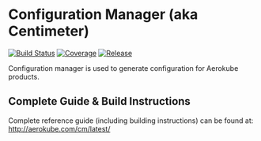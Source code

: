 # Configuration Manager (aka Centimeter)
[![Build Status](https://travis-ci.org/aerokube/cm.svg?branch=master)](https://travis-ci.org/aerokube/cm)
[![Coverage](https://codecov.io/github/aerokube/cm/coverage.svg)](https://codecov.io/gh/aerokube/cm)
[![Release](https://img.shields.io/github/release/aerokube/cm.svg)](https://github.com/aerokube/cm/releases/latest)

Configuration manager is used to generate configuration for Aerokube products.

## Complete Guide & Build Instructions

Complete reference guide (including building instructions) can be found at: http://aerokube.com/cm/latest/
